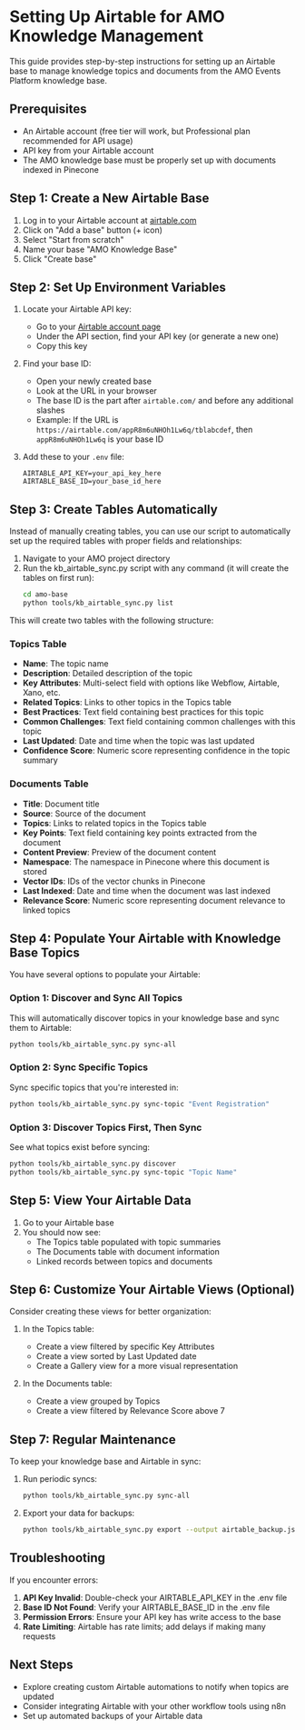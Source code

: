 # Setting Up Airtable for AMO Knowledge Management

This guide provides step-by-step instructions for setting up an Airtable base to manage knowledge topics and documents from the AMO Events Platform knowledge base.

## Prerequisites

- An Airtable account (free tier will work, but Professional plan recommended for API usage)
- API key from your Airtable account
- The AMO knowledge base must be properly set up with documents indexed in Pinecone

## Step 1: Create a New Airtable Base

1. Log in to your Airtable account at [airtable.com](https://airtable.com)
2. Click on "Add a base" button (+ icon)
3. Select "Start from scratch"
4. Name your base "AMO Knowledge Base"
5. Click "Create base"

## Step 2: Set Up Environment Variables

1. Locate your Airtable API key:
   - Go to your [Airtable account page](https://airtable.com/account)
   - Under the API section, find your API key (or generate a new one)
   - Copy this key

2. Find your base ID:
   - Open your newly created base
   - Look at the URL in your browser
   - The base ID is the part after `airtable.com/` and before any additional slashes
   - Example: If the URL is `https://airtable.com/appR8m6uNHOh1Lw6q/tblabcdef`, then `appR8m6uNHOh1Lw6q` is your base ID

3. Add these to your `.env` file:
   ```
   AIRTABLE_API_KEY=your_api_key_here
   AIRTABLE_BASE_ID=your_base_id_here
   ```

## Step 3: Create Tables Automatically

Instead of manually creating tables, you can use our script to automatically set up the required tables with proper fields and relationships:

1. Navigate to your AMO project directory
2. Run the kb_airtable_sync.py script with any command (it will create the tables on first run):
   ```bash
   cd amo-base
   python tools/kb_airtable_sync.py list
   ```

This will create two tables with the following structure:

### Topics Table
- **Name**: The topic name
- **Description**: Detailed description of the topic
- **Key Attributes**: Multi-select field with options like Webflow, Airtable, Xano, etc.
- **Related Topics**: Links to other topics in the Topics table
- **Best Practices**: Text field containing best practices for this topic
- **Common Challenges**: Text field containing common challenges with this topic
- **Last Updated**: Date and time when the topic was last updated
- **Confidence Score**: Numeric score representing confidence in the topic summary

### Documents Table
- **Title**: Document title
- **Source**: Source of the document
- **Topics**: Links to related topics in the Topics table
- **Key Points**: Text field containing key points extracted from the document
- **Content Preview**: Preview of the document content
- **Namespace**: The namespace in Pinecone where this document is stored
- **Vector IDs**: IDs of the vector chunks in Pinecone
- **Last Indexed**: Date and time when the document was last indexed
- **Relevance Score**: Numeric score representing document relevance to linked topics

## Step 4: Populate Your Airtable with Knowledge Base Topics

You have several options to populate your Airtable:

### Option 1: Discover and Sync All Topics
This will automatically discover topics in your knowledge base and sync them to Airtable:

```bash
python tools/kb_airtable_sync.py sync-all
```

### Option 2: Sync Specific Topics
Sync specific topics that you're interested in:

```bash
python tools/kb_airtable_sync.py sync-topic "Event Registration"
```

### Option 3: Discover Topics First, Then Sync
See what topics exist before syncing:

```bash
python tools/kb_airtable_sync.py discover
python tools/kb_airtable_sync.py sync-topic "Topic Name"
```

## Step 5: View Your Airtable Data

1. Go to your Airtable base
2. You should now see:
   - The Topics table populated with topic summaries
   - The Documents table with document information
   - Linked records between topics and documents

## Step 6: Customize Your Airtable Views (Optional)

Consider creating these views for better organization:

1. In the Topics table:
   - Create a view filtered by specific Key Attributes
   - Create a view sorted by Last Updated date
   - Create a Gallery view for a more visual representation

2. In the Documents table:
   - Create a view grouped by Topics
   - Create a view filtered by Relevance Score above 7

## Step 7: Regular Maintenance

To keep your knowledge base and Airtable in sync:

1. Run periodic syncs:
   ```bash
   python tools/kb_airtable_sync.py sync-all
   ```

2. Export your data for backups:
   ```bash
   python tools/kb_airtable_sync.py export --output airtable_backup.json
   ```

## Troubleshooting

If you encounter errors:

1. **API Key Invalid**: Double-check your AIRTABLE_API_KEY in the .env file
2. **Base ID Not Found**: Verify your AIRTABLE_BASE_ID in the .env file
3. **Permission Errors**: Ensure your API key has write access to the base
4. **Rate Limiting**: Airtable has rate limits; add delays if making many requests

## Next Steps

- Explore creating custom Airtable automations to notify when topics are updated
- Consider integrating Airtable with your other workflow tools using n8n
- Set up automated backups of your Airtable data
